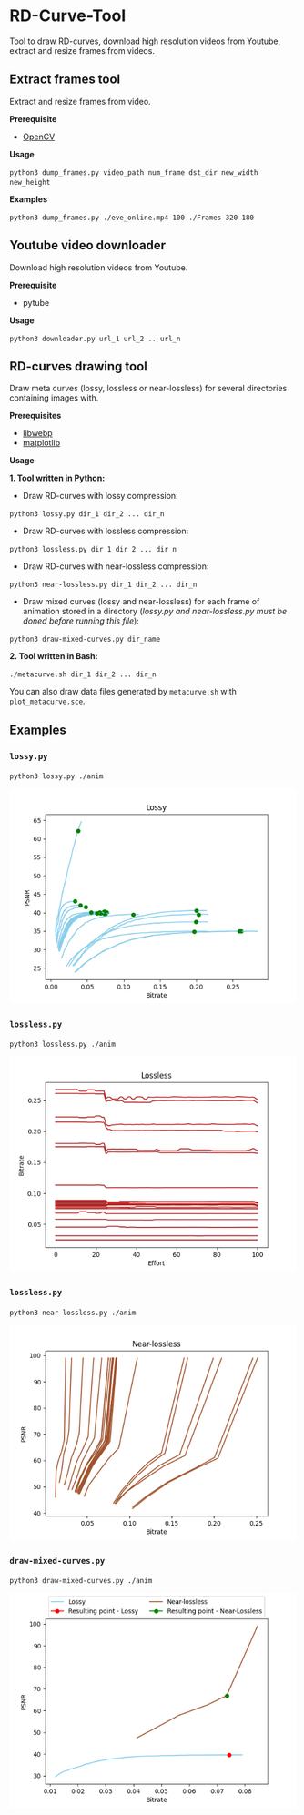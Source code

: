 # RD-Curve-Tool

Tool to draw RD-curves, download high resolution videos from Youtube, extract and resize frames from videos. 

## Extract frames tool

Extract and resize frames from video.

**Prerequisite**

- [OpenCV](https://opencv.org)

**Usage**

`python3 dump_frames.py video_path num_frame dst_dir new_width new_height`

**Examples**

`python3 dump_frames.py ./eve_online.mp4 100 ./Frames 320 180`

## Youtube video downloader

Download high resolution videos from Youtube.

**Prerequisite**

- pytube

**Usage**

`python3 downloader.py url_1 url_2 .. url_n`

## RD-curves drawing tool

Draw meta curves (lossy, lossless or near-lossless) for several directories containing images with.

**Prerequisites**

- [libwebp](https://github.com/webmproject/libwebp)
- [matplotlib](https://matplotlib.org/users/installing.html)

**Usage**

**1. Tool written in Python:**

- Draw RD-curves with lossy compression:

`python3 lossy.py dir_1 dir_2 ... dir_n`

- Draw RD-curves with lossless compression:

`python3 lossless.py dir_1 dir_2 ... dir_n`

- Draw RD-curves with near-lossless compression:

`python3 near-lossless.py dir_1 dir_2 ... dir_n`

- Draw mixed curves (lossy and near-lossless) for each frame of animation stored in a directory (*lossy.py and near-lossless.py must be doned before running this file*):

`python3 draw-mixed-curves.py dir_name`

**2. Tool written in Bash:**

`./metacurve.sh dir_1 dir_2 ... dir_n`

You can also draw data files generated by `metacurve.sh` with `plot_metacurve.sce`.

## Examples

### `lossy.py`

`python3 lossy.py ./anim`

![Lossy example](/examples/lossy.png)

### `lossless.py`

`python3 lossless.py ./anim`

![Lossless example](/examples/lossless.png)

### `lossless.py`

`python3 near-lossless.py ./anim`

![Near-lossless example](/examples/near-lossless.png)

### `draw-mixed-curves.py`

`python3 draw-mixed-curves.py ./anim`

![Mixed-curves example](/examples/frame3.png)

